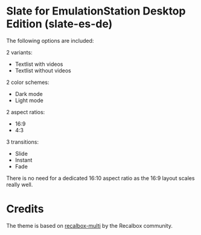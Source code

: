 # Slate for EmulationStation Desktop Edition (slate-es-de)

The following options are included:

2 variants:

- Textlist with videos
- Textlist without videos

2 color schemes:

- Dark mode
- Light mode

2 aspect ratios:

- 16:9
- 4:3

3 transitions:

- Slide
- Instant
- Fade

There is no need for a dedicated 16:10 aspect ratio as the 16:9 layout scales really well.

# Credits

The theme is based on [recalbox-multi](https://gitlab.com/recalbox/recalbox-themes) by the Recalbox community.
